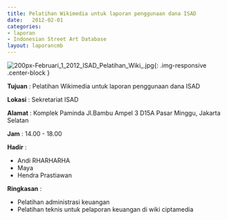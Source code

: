 ```yaml
---	
title: Pelatihan Wikimedia untuk laporan penggunaan dana ISAD
date: 	2012-02-01
categories:	
- laporan	
- Indonesian Street Art Database	
layout: laporancmb	
---	
```

	
![200px-Februari_1_2012_ISAD_Pelatihan_Wiki_.jpg](/uploads/200px-Februari_1_2012_ISAD_Pelatihan_Wiki_.jpg){: .img-responsive .center-block }	
	
**Tujuan** :	Pelatihan Wikimedia untuk laporan penggunaan dana ISAD
	
**Lokasi** :	Sekretariat ISAD
	
**Alamat** : 	Komplek Paminda Jl.Bambu Ampel 3 D15A Pasar Minggu, Jakarta Selatan
	
**Jam** :	14.00 - 18.00
	
**Hadir** :	
*	Andi RHARHARHA
*	Maya
*	Hendra Prastiawan

**Ringkasan** :	
*	Pelatihan administrasi keuangan
*	Pelatihan teknis untuk pelaporan keuangan di wiki ciptamedia
